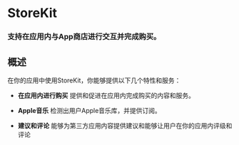 # StoreKit
### 支持在应用内与App商店进行交互并完成购买。
## 概述
在你的应用中使用StoreKit，你能够提供以下几个特性和服务：
- **在应用内进行购买** 提供和促进在应用内完成购买的内容和服务。

- **Apple音乐** 检测出用户Apple音乐库，并提供订阅。

- **建议和评论** 能够为第三方应用内容提供建议和能够让用户在你的应用内评级和评论
